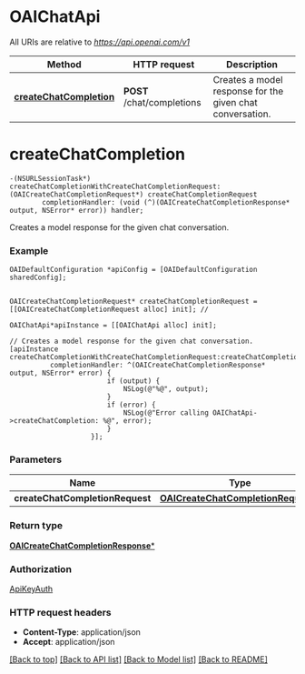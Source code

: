 # OAIChatApi

All URIs are relative to *https://api.openai.com/v1*

Method | HTTP request | Description
------------- | ------------- | -------------
[**createChatCompletion**](OAIChatApi.md#createchatcompletion) | **POST** /chat/completions | Creates a model response for the given chat conversation.


# **createChatCompletion**
```objc
-(NSURLSessionTask*) createChatCompletionWithCreateChatCompletionRequest: (OAICreateChatCompletionRequest*) createChatCompletionRequest
        completionHandler: (void (^)(OAICreateChatCompletionResponse* output, NSError* error)) handler;
```

Creates a model response for the given chat conversation.

### Example
```objc
OAIDefaultConfiguration *apiConfig = [OAIDefaultConfiguration sharedConfig];


OAICreateChatCompletionRequest* createChatCompletionRequest = [[OAICreateChatCompletionRequest alloc] init]; // 

OAIChatApi*apiInstance = [[OAIChatApi alloc] init];

// Creates a model response for the given chat conversation.
[apiInstance createChatCompletionWithCreateChatCompletionRequest:createChatCompletionRequest
          completionHandler: ^(OAICreateChatCompletionResponse* output, NSError* error) {
                        if (output) {
                            NSLog(@"%@", output);
                        }
                        if (error) {
                            NSLog(@"Error calling OAIChatApi->createChatCompletion: %@", error);
                        }
                    }];
```

### Parameters

Name | Type | Description  | Notes
------------- | ------------- | ------------- | -------------
 **createChatCompletionRequest** | [**OAICreateChatCompletionRequest***](OAICreateChatCompletionRequest.md)|  | 

### Return type

[**OAICreateChatCompletionResponse***](OAICreateChatCompletionResponse.md)

### Authorization

[ApiKeyAuth](../README.md#ApiKeyAuth)

### HTTP request headers

 - **Content-Type**: application/json
 - **Accept**: application/json

[[Back to top]](#) [[Back to API list]](../README.md#documentation-for-api-endpoints) [[Back to Model list]](../README.md#documentation-for-models) [[Back to README]](../README.md)

